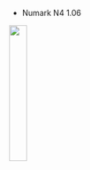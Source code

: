 - Numark
N4 1.06

<img src="https://r2.gear4music.com/media/13/130644/1200/preview.jpg" width="25%"></img>
